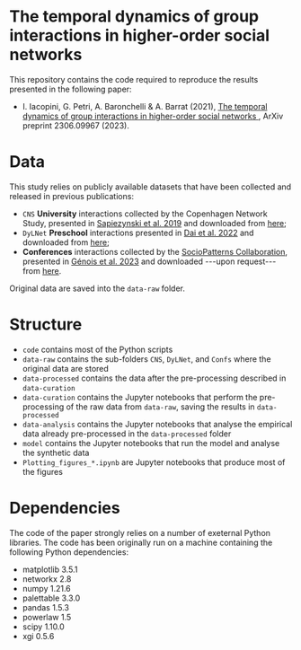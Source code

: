# The temporal dynamics of group interactions in higher-order social networks

This repository contains the code required to reproduce the results presented in the following paper:
- I. Iacopini, G. Petri, A. Baronchelli & A. Barrat (2021), [The temporal dynamics of group interactions in higher-order social networks
](https://arxiv.org/abs/2306.09967), ArXiv preprint 2306.09967 (2023).

# Data
 
 This study relies on publicly available datasets that have been collected and released in previous publications:
 
- `CNS` **University** interactions collected by the Copenhagen Network Study, presented in [Sapiezynski et al. 2019](https://www.nature.com/articles/s41597-019-0325-x) and downloaded from [here](https://doi.org/10.6084/m9.figshare.7267433);
- `DyLNet` **Preschool** interactions presented in [Dai et al. 2022](https://www.nature.com/articles/s41597-022-01756-x) and downloaded from [here](https://www.synapse.org/#!Synapse:syn26560886/wiki/616194);
- **Conferences** interactions collected by the [SocioPatterns Collaboration](https://sociopatterns.org/), presented in [Génois et al. 2023](https://doi.org/10.5964/ps.9957) and downloaded ---upon request--- from [here](https://doi.org/10.7802/2351).

Original data are saved into the `data-raw` folder.

# Structure

- `code` contains most of the Python scripts
- `data-raw` contains the sub-folders `CNS`, `DyLNet`, and `Confs` where the original data are stored
- `data-processed` contains the data after the pre-processing described in `data-curation`
- `data-curation` contains the Jupyter notebooks that perform the pre-processing of the raw data from `data-raw`, saving the results in `data-processed`
- `data-analysis` contains the Jupyter notebooks that analyse the empirical data already pre-processed in the `data-processed` folder
- `model` contains the Jupyter notebooks that run the model and analyse the synthetic data
- `Plotting_figures_*.ipynb` are Jupyter notebooks that produce most of the figures

# Dependencies

The code of the paper strongly relies on a number of exeternal Python libraries. The code has been originally run on a machine containing the following Python dependencies:

- matplotlib 3.5.1
- networkx 2.8
- numpy 1.21.6
- palettable 3.3.0
- pandas 1.5.3
- powerlaw 1.5
- scipy 1.10.0
- xgi 0.5.6
